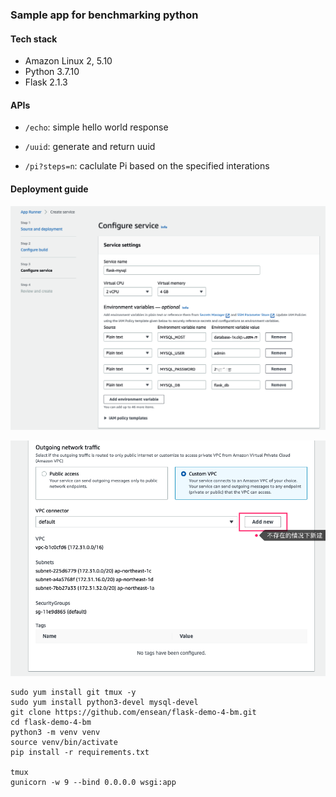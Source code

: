 ### Sample app for benchmarking python

#### Tech stack
* Amazon Linux 2, 5.10
* Python 3.7.10
* Flask 2.1.3

#### APIs

* `/echo`: simple hello world response

* `/uuid`: generate and return uuid

* `/pi?steps=n`: caclulate Pi based on the specified interations


#### Deployment guide

![](imgs/2023-04-23-13-47-15.png)

![](imgs/2023-04-23-13-48-49.png)
```shell
sudo yum install git tmux -y
sudo yum install python3-devel mysql-devel
git clone https://github.com/ensean/flask-demo-4-bm.git
cd flask-demo-4-bm
python3 -m venv venv
source venv/bin/activate
pip install -r requirements.txt

tmux
gunicorn -w 9 --bind 0.0.0.0 wsgi:app

```



